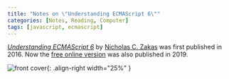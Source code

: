 ```yaml
---
title: "Notes on \"Understanding ECMAScript 6\""
categories: [Notes, Reading, Computer]
tags: [javascript, ecmascript]
---
```


[*Understanding ECMAScript 6*](https://www.amazon.com/dp/1593277571) by [Nicholas C. Zakas](https://humanwhocodes.com) was first published in 2016. Now the [free online version](https://leanpub.com/understandinges6) was also published in 2019.

![front cover](https://d2sofvawe08yqg.cloudfront.net/understandinges6/hero2x?1558023536){: .align-right width="25%" }
